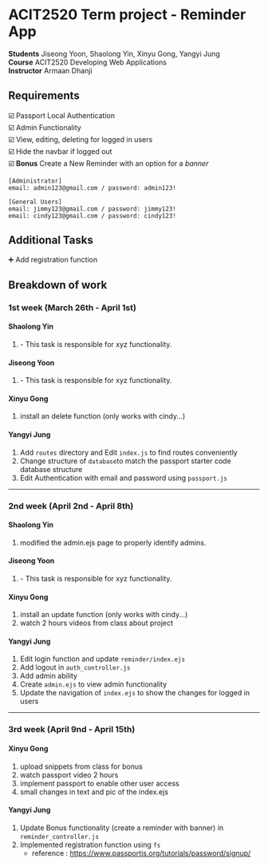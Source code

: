 # ACIT2520 Term project - Reminder App

**Students** Jiseong Yoon, Shaolong Yin, Xinyu Gong, Yangyi Jung <br>
**Course** ACIT2520 Developing Web Applications <br>
**Instructor** Armaan Dhanji <br>

## Requirements

☑️ Passport Local Authentication <br>
☑️ Admin Functionality <br>
☑️ View, editing, deleting for logged in users <br>
☑️ Hide the navbar if logged out <br>
☑️ **Bonus** Create a New Reminder with an option for a _banner_

```
[Administrator]
email: admin123@gmail.com / password: admin123!

[General Users]
email: jimmy123@gmail.com / password: jimmy123!
email: cindy123@gmail.com / password: cindy123!
```

## Additional Tasks

➕ Add registration function <br>

<!-- ➕ Edit Testimonials from Users in Database <br>
➕ Update Reminder View Interface <br> -->

## Breakdown of work

### 1st week (March 26th - April 1st)

#### Shaolong Yin

1. <Insert Some Task Here> - This task is responsible for xyz functionality.

#### Jiseong Yoon

1. <Insert Some Task Here> - This task is responsible for xyz functionality.

#### Xinyu Gong

1. install an delete function (only works with cindy...)

#### Yangyi Jung

1. Add `routes` directory and Edit `index.js` to find routes conveniently
2. Change structure of `database`to match the passport starter code database structure
3. Edit Authentication with email and password using `passport.js`

---

### 2nd week (April 2nd - April 8th)

#### Shaolong Yin

1. modified the admin.ejs page to properly identify admins.

#### Jiseong Yoon

1. <Insert Some Task Here> - This task is responsible for xyz functionality.

#### Xinyu Gong

1. install an update function (only works with cindy...)
2. watch 2 hours videos from class about project

#### Yangyi Jung

1. Edit login function and update `reminder/index.ejs`
2. Add logout in `auth_controller.js`
3. Add admin ability
4. Create `admin.ejs` to view admin functionality
5. Update the navigation of `index.ejs` to show the changes for logged in users

---

### 3rd week (April 9nd - April 15th)

#### Xinyu Gong

1. upload snippets from class for bonus
2. watch passport video 2 hours
3. implement passport to enable other user access
4. small changes in text and pic of the index.ejs 

#### Yangyi Jung

1. Update Bonus functionality (create a reminder with banner) in `reminder_controller.js`
2. Implemented registration function using `fs`
   - reference : https://www.passportjs.org/tutorials/password/signup/
